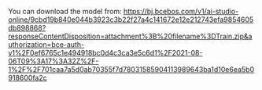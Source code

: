You can download the model from:
https://bj.bcebos.com/v1/ai-studio-online/9cbd19b840e044b3923c3b22f27a4c141672e12e212743efa9854605db898868?responseContentDisposition=attachment%3B%20filename%3DTrain.zip&authorization=bce-auth-v1%2F0ef6765c1e494918bc0d4c3ca3e5c6d1%2F2021-08-06T09%3A17%3A32Z%2F-1%2F%2F701caa7a5d0ab70355f7d78031585904113989643ba1d10e6ea5b0918600fa2c
